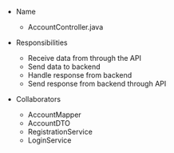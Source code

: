 * Name
    * AccountController.java

* Responsibilities
    * Receive data from through the API 
    * Send data to backend
    * Handle response from backend
    * Send response from backend through API

* Collaborators
    * AccountMapper
    * AccountDTO
    * RegistrationService
    * LoginService